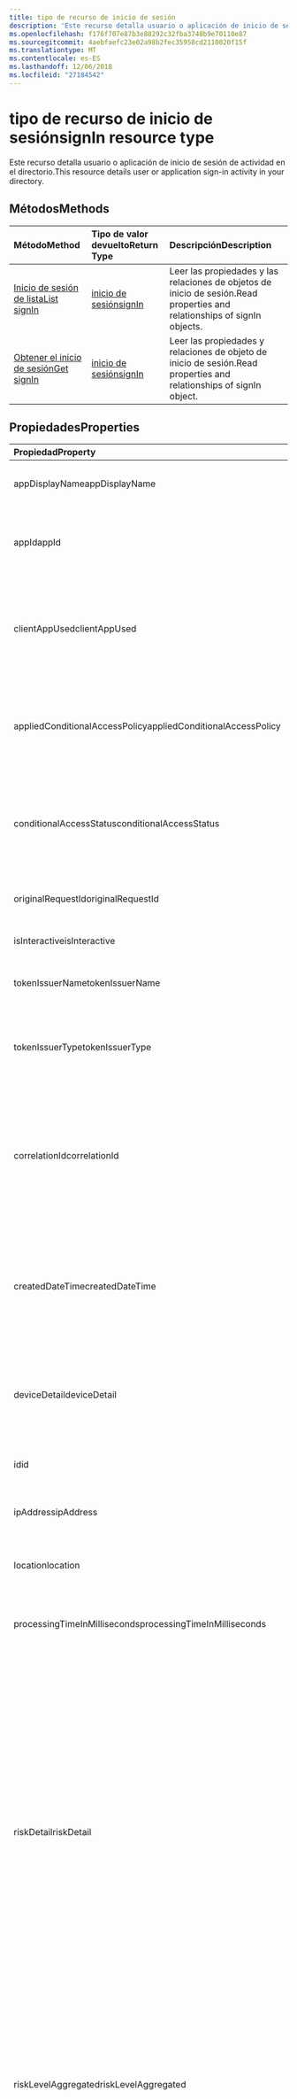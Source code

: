```yaml
---
title: tipo de recurso de inicio de sesión
description: 'Este recurso detalla usuario o aplicación de inicio de sesión de actividad en el directorio. '
ms.openlocfilehash: f176f707e87b3e88292c32fba3748b9e70110e87
ms.sourcegitcommit: 4aebfaefc23e02a98b2fec35958cd2110020f15f
ms.translationtype: MT
ms.contentlocale: es-ES
ms.lasthandoff: 12/06/2018
ms.locfileid: "27184542"
---
```

# <a name="signin-resource-type"></a><span data-ttu-id="62c04-103">tipo de recurso de inicio de sesión</span><span class="sxs-lookup"><span data-stu-id="62c04-103">signIn resource type</span></span>
<span data-ttu-id="62c04-104">Este recurso detalla usuario o aplicación de inicio de sesión de actividad en el directorio.</span><span class="sxs-lookup"><span data-stu-id="62c04-104">This resource details user or application sign-in activity in your directory.</span></span> 

## <a name="methods"></a><span data-ttu-id="62c04-105">Métodos</span><span class="sxs-lookup"><span data-stu-id="62c04-105">Methods</span></span>

| <span data-ttu-id="62c04-106">Método</span><span class="sxs-lookup"><span data-stu-id="62c04-106">Method</span></span>           | <span data-ttu-id="62c04-107">Tipo de valor devuelto</span><span class="sxs-lookup"><span data-stu-id="62c04-107">Return Type</span></span>    |<span data-ttu-id="62c04-108">Descripción</span><span class="sxs-lookup"><span data-stu-id="62c04-108">Description</span></span>|
|:---------------|:--------|:----------|
|[<span data-ttu-id="62c04-109">Inicio de sesión de lista</span><span class="sxs-lookup"><span data-stu-id="62c04-109">List signIn</span></span>](../api/signin-list.md) | [<span data-ttu-id="62c04-110">inicio de sesión</span><span class="sxs-lookup"><span data-stu-id="62c04-110">signIn</span></span>](signin.md) |<span data-ttu-id="62c04-111">Leer las propiedades y las relaciones de objetos de inicio de sesión.</span><span class="sxs-lookup"><span data-stu-id="62c04-111">Read properties and relationships of signIn objects.</span></span>|
|[<span data-ttu-id="62c04-112">Obtener el inicio de sesión</span><span class="sxs-lookup"><span data-stu-id="62c04-112">Get signIn</span></span>](../api/signin-get.md) | [<span data-ttu-id="62c04-113">inicio de sesión</span><span class="sxs-lookup"><span data-stu-id="62c04-113">signIn</span></span>](signin.md) |<span data-ttu-id="62c04-114">Leer las propiedades y relaciones de objeto de inicio de sesión.</span><span class="sxs-lookup"><span data-stu-id="62c04-114">Read properties and relationships of signIn object.</span></span>|

## <a name="properties"></a><span data-ttu-id="62c04-115">Propiedades</span><span class="sxs-lookup"><span data-stu-id="62c04-115">Properties</span></span>
| <span data-ttu-id="62c04-116">Propiedad</span><span class="sxs-lookup"><span data-stu-id="62c04-116">Property</span></span>     | <span data-ttu-id="62c04-117">Tipo</span><span class="sxs-lookup"><span data-stu-id="62c04-117">Type</span></span>   |<span data-ttu-id="62c04-118">Descripción</span><span class="sxs-lookup"><span data-stu-id="62c04-118">Description</span></span>|
|:---------------|:--------|:----------|
|<span data-ttu-id="62c04-119">appDisplayName</span><span class="sxs-lookup"><span data-stu-id="62c04-119">appDisplayName</span></span>|<span data-ttu-id="62c04-120">String</span><span class="sxs-lookup"><span data-stu-id="62c04-120">String</span></span>|<span data-ttu-id="62c04-121">Hace referencia al nombre de la aplicación que se muestra en el Portal de Azure.</span><span class="sxs-lookup"><span data-stu-id="62c04-121">Refers to the application name displayed in the Azure Portal.</span></span>|
|<span data-ttu-id="62c04-122">appId</span><span class="sxs-lookup"><span data-stu-id="62c04-122">appId</span></span>|<span data-ttu-id="62c04-123">cadena</span><span class="sxs-lookup"><span data-stu-id="62c04-123">String</span></span>|<span data-ttu-id="62c04-124">Hace referencia a los GUID único que representa el identificador de aplicación en Azure Active Directory.</span><span class="sxs-lookup"><span data-stu-id="62c04-124">Refers to the Unique GUID representing Application Id in the Azure Active Directory.</span></span>|
|<span data-ttu-id="62c04-125">clientAppUsed</span><span class="sxs-lookup"><span data-stu-id="62c04-125">clientAppUsed</span></span>|<span data-ttu-id="62c04-126">String</span><span class="sxs-lookup"><span data-stu-id="62c04-126">String</span></span>|<span data-ttu-id="62c04-127">Proporciona al cliente heredado usado para inicio de sesión de activty.E.g.</span><span class="sxs-lookup"><span data-stu-id="62c04-127">Provides the legacy client used for sign-in activty.E.g.</span></span> <span data-ttu-id="62c04-128">incluye el explorador, Active Sync de Exchange, los clientes modernos, IMAP, MAPI, SMTP, POP.</span><span class="sxs-lookup"><span data-stu-id="62c04-128">includes Browser, Exchange Active Sync,Modern clients, IMAP, MAPI, SMTP, POP.</span></span>|
|<span data-ttu-id="62c04-129">appliedConditionalAccessPolicy</span><span class="sxs-lookup"><span data-stu-id="62c04-129">appliedConditionalAccessPolicy</span></span>|<span data-ttu-id="62c04-130">colección de [conditionalAccessPolicy](conditionalaccesspolicy.md)</span><span class="sxs-lookup"><span data-stu-id="62c04-130">[conditionalAccessPolicy](conditionalaccesspolicy.md) collection</span></span>|<span data-ttu-id="62c04-131">Proporciona una lista de las directivas de acceso condicional que se desencadenan por la actividad de inicio de sesión correspondiente.</span><span class="sxs-lookup"><span data-stu-id="62c04-131">Provides a list of conditional access policies that are triggered by the corresponding sign-in activity.</span></span>|
|<span data-ttu-id="62c04-132">conditionalAccessStatus</span><span class="sxs-lookup"><span data-stu-id="62c04-132">conditionalAccessStatus</span></span>|<span data-ttu-id="62c04-133">string</span><span class="sxs-lookup"><span data-stu-id="62c04-133">string</span></span>| <span data-ttu-id="62c04-134">Proporciona el estado de la directiva de acceso condicional desencadenada.</span><span class="sxs-lookup"><span data-stu-id="62c04-134">Provides the status of the conditional access policy triggered.</span></span> <span data-ttu-id="62c04-135">Los valores posibles son: `success`, `failure`, `notApplied` y `unknownFutureValue`.</span><span class="sxs-lookup"><span data-stu-id="62c04-135">Possible values are: `success`, `failure`, `notApplied`, `unknownFutureValue`.</span></span>|
|<span data-ttu-id="62c04-136">originalRequestId</span><span class="sxs-lookup"><span data-stu-id="62c04-136">originalRequestId</span></span>|<span data-ttu-id="62c04-137">String</span><span class="sxs-lookup"><span data-stu-id="62c04-137">String</span></span>|<span data-ttu-id="62c04-138">El identificador de la solicitud de la primera solicitud en la secuencia de autenticación.</span><span class="sxs-lookup"><span data-stu-id="62c04-138">The request id of the first request in the authentication sequence.</span></span>|
|<span data-ttu-id="62c04-139">isInteractive</span><span class="sxs-lookup"><span data-stu-id="62c04-139">isInteractive</span></span>|<span data-ttu-id="62c04-140">Booleano</span><span class="sxs-lookup"><span data-stu-id="62c04-140">Boolean</span></span>|<span data-ttu-id="62c04-141">Indica si un inicio de sesión es interactivo o no.</span><span class="sxs-lookup"><span data-stu-id="62c04-141">Indicates if a signIn is interactive or not.</span></span>|
|<span data-ttu-id="62c04-142">tokenIssuerName</span><span class="sxs-lookup"><span data-stu-id="62c04-142">tokenIssuerName</span></span>|<span data-ttu-id="62c04-143">String</span><span class="sxs-lookup"><span data-stu-id="62c04-143">String</span></span>|<span data-ttu-id="62c04-144">Nombre de la identidad del proveedor (por ejemplo, sts.microsoft.com)</span><span class="sxs-lookup"><span data-stu-id="62c04-144">Name of the identity Provider (e.g. sts.microsoft.com)</span></span>|
|<span data-ttu-id="62c04-145">tokenIssuerType</span><span class="sxs-lookup"><span data-stu-id="62c04-145">tokenIssuerType</span></span>|<span data-ttu-id="62c04-146">String</span><span class="sxs-lookup"><span data-stu-id="62c04-146">String</span></span>|<span data-ttu-id="62c04-147">Proporciona el tipo de identityProvider.</span><span class="sxs-lookup"><span data-stu-id="62c04-147">Provides the type of identityProvider.</span></span> <span data-ttu-id="62c04-148">Los valores posibles son `AzureAD`, `ADFederationServices`, `UnknownFutureValue`.</span><span class="sxs-lookup"><span data-stu-id="62c04-148">Possible values are `AzureAD`, `ADFederationServices`, `UnknownFutureValue`.</span></span>|
|<span data-ttu-id="62c04-149">correlationId</span><span class="sxs-lookup"><span data-stu-id="62c04-149">correlationId</span></span>|<span data-ttu-id="62c04-150">String</span><span class="sxs-lookup"><span data-stu-id="62c04-150">String</span></span>|<span data-ttu-id="62c04-151">Hace referencia al identificador que se envía desde el cliente cuando se inicia en el inicio de sesión.</span><span class="sxs-lookup"><span data-stu-id="62c04-151">Refers to the ID that's sent from the client when the sign-in is initiated.</span></span> <span data-ttu-id="62c04-152">Esto se usa para solucionar problemas de la actividad de inicio de sesión correspondiente al llamar al departamento de soporte técnico o soporte técnico.</span><span class="sxs-lookup"><span data-stu-id="62c04-152">This is used for troubleshooting the corresponding sign-in activity when calling helpdesk or support.</span></span>|
|<span data-ttu-id="62c04-153">createdDateTime</span><span class="sxs-lookup"><span data-stu-id="62c04-153">createdDateTime</span></span>|<span data-ttu-id="62c04-154">DateTimeOffset</span><span class="sxs-lookup"><span data-stu-id="62c04-154">DateTimeOffset</span></span>|<span data-ttu-id="62c04-155">Proporciona la fecha y hora que en el inicio de sesión se ha iniciado.</span><span class="sxs-lookup"><span data-stu-id="62c04-155">Provides the date and time the sign-in was initiated.</span></span> <span data-ttu-id="62c04-156">El tipo de marca de tiempo es siempre en hora UTC.</span><span class="sxs-lookup"><span data-stu-id="62c04-156">The Timestamp type is always in UTC time.</span></span> <span data-ttu-id="62c04-157">Por ejemplo, la medianoche UTC del 1 de enero de 2014 sería así: `'2014-01-01T00:00:00Z'`</span><span class="sxs-lookup"><span data-stu-id="62c04-157">For example, midnight UTC on Jan 1, 2014 would look like this: `'2014-01-01T00:00:00Z'`</span></span>|
|<span data-ttu-id="62c04-158">deviceDetail</span><span class="sxs-lookup"><span data-stu-id="62c04-158">deviceDetail</span></span>|[<span data-ttu-id="62c04-159">deviceDetail</span><span class="sxs-lookup"><span data-stu-id="62c04-159">deviceDetail</span></span>](devicedetail.md)|<span data-ttu-id="62c04-160">Proporciona la información del dispositivo desde donde se produjo el inicio de sesión.</span><span class="sxs-lookup"><span data-stu-id="62c04-160">Provides the device information from where the sign-in occurred.</span></span> <span data-ttu-id="62c04-161">Se inclules información como deviceId, sistema operativo, explorador.</span><span class="sxs-lookup"><span data-stu-id="62c04-161">It inclules information like deviceId, OS, browser.</span></span> |
|<span data-ttu-id="62c04-162">id</span><span class="sxs-lookup"><span data-stu-id="62c04-162">id</span></span>|<span data-ttu-id="62c04-163">String</span><span class="sxs-lookup"><span data-stu-id="62c04-163">String</span></span>|<span data-ttu-id="62c04-164">Indica el identificador único que representa la actividad de inicio de sesión.</span><span class="sxs-lookup"><span data-stu-id="62c04-164">Indicates unique ID representing the sign-in activity.</span></span>|
|<span data-ttu-id="62c04-165">ipAddress</span><span class="sxs-lookup"><span data-stu-id="62c04-165">ipAddress</span></span>|<span data-ttu-id="62c04-166">cadena</span><span class="sxs-lookup"><span data-stu-id="62c04-166">String</span></span>|<span data-ttu-id="62c04-167">Proporciona la dirección IP del cliente desde donde se produjo el inicio de sesión.</span><span class="sxs-lookup"><span data-stu-id="62c04-167">Provides the IP address of the client from where the sign-in occurred.</span></span>|
|<span data-ttu-id="62c04-168">location</span><span class="sxs-lookup"><span data-stu-id="62c04-168">location</span></span>|[<span data-ttu-id="62c04-169">signInLocation</span><span class="sxs-lookup"><span data-stu-id="62c04-169">signInLocation</span></span>](signinlocation.md)|<span data-ttu-id="62c04-170">Proporciona la ciudad, estado y código de país de carta 2 desde donde se produjo el inicio de sesión.</span><span class="sxs-lookup"><span data-stu-id="62c04-170">Provides the city, state and 2 letter country code from where the sign-in occurred.</span></span>|
|<span data-ttu-id="62c04-171">processingTimeInMilliseconds</span><span class="sxs-lookup"><span data-stu-id="62c04-171">processingTimeInMilliseconds</span></span>|<span data-ttu-id="62c04-172">Int</span><span class="sxs-lookup"><span data-stu-id="62c04-172">Int</span></span>|<span data-ttu-id="62c04-173">Proporciona la solicitud de tiempo en milisegundos de STS de AD de procesamiento</span><span class="sxs-lookup"><span data-stu-id="62c04-173">Provides the request processing time in milliseconds in AD STS</span></span>|
|<span data-ttu-id="62c04-174">riskDetail</span><span class="sxs-lookup"><span data-stu-id="62c04-174">riskDetail</span></span>|`riskDetail`|<span data-ttu-id="62c04-175">Proporciona la razón de' ' detrás de un estado específico de un usuario arriesgado, inicio de sesión o un evento de riesgo.</span><span class="sxs-lookup"><span data-stu-id="62c04-175">Provides the 'reason' behind a specific state of a risky user, sign-in or a risk event.</span></span> <span data-ttu-id="62c04-176">Los valores posibles son: `none`, `adminGeneratedTemporaryPassword`, `userPerformedSecuredPasswordChange`, `userPerformedSecuredPasswordReset`, `adminConfirmedSigninSafe`, `aiConfirmedSigninSafe`, `userPassedMFADrivenByRiskBasedPolicy`, `adminDismissedAllRiskForUser`, `adminConfirmedSigninCompromised`, `unknownFutureValue`.</span><span class="sxs-lookup"><span data-stu-id="62c04-176">The possible values are: `none`, `adminGeneratedTemporaryPassword`, `userPerformedSecuredPasswordChange`, `userPerformedSecuredPasswordReset`, `adminConfirmedSigninSafe`, `aiConfirmedSigninSafe`, `userPassedMFADrivenByRiskBasedPolicy`, `adminDismissedAllRiskForUser`, `adminConfirmedSigninCompromised`, `unknownFutureValue`.</span></span> <span data-ttu-id="62c04-177">El valor `none` significa que ninguna acción se ha realizado hasta el momento en que el usuario o el inicio de sesión.</span><span class="sxs-lookup"><span data-stu-id="62c04-177">The value `none` means that no action has been performed on the user or sign-in so far.</span></span>|
|<span data-ttu-id="62c04-178">riskLevelAggregated</span><span class="sxs-lookup"><span data-stu-id="62c04-178">riskLevelAggregated</span></span>|`riskLevel`|<span data-ttu-id="62c04-179">Proporciona el nivel de riesgo agregada.</span><span class="sxs-lookup"><span data-stu-id="62c04-179">Provides the aggregated risk level.</span></span> <span data-ttu-id="62c04-180">Los valores posibles son: `none`, `low`, `medium`, `high`, `hidden`, y `unknownFutureValue`.</span><span class="sxs-lookup"><span data-stu-id="62c04-180">The possible values are: `none`, `low`, `medium`, `high`, `hidden`, and `unknownFutureValue`.</span></span> <span data-ttu-id="62c04-181">El valor `hidden` significa que el usuario o el inicio de sesión no se ha habilitado para protección de la identidad de AD de Azure.</span><span class="sxs-lookup"><span data-stu-id="62c04-181">The value `hidden` means the user or sign-in was not enabled for Azure AD Identity Protection.</span></span>|
|<span data-ttu-id="62c04-182">riskLevelDuringSignIn</span><span class="sxs-lookup"><span data-stu-id="62c04-182">riskLevelDuringSignIn</span></span>|`riskLevel`|<span data-ttu-id="62c04-183">Proporciona el nivel de riesgo durante el inicio de sesión.</span><span class="sxs-lookup"><span data-stu-id="62c04-183">Provides the risk level during sign-in.</span></span> <span data-ttu-id="62c04-184">Los valores posibles son: `none`, `low`, `medium`, `high`, `hidden`, y `unknownFutureValue`.</span><span class="sxs-lookup"><span data-stu-id="62c04-184">The possible values are: `none`, `low`, `medium`, `high`, `hidden`, and `unknownFutureValue`.</span></span> <span data-ttu-id="62c04-185">El valor `hidden` significa que el usuario o el inicio de sesión no se ha habilitado para protección de la identidad de AD de Azure.</span><span class="sxs-lookup"><span data-stu-id="62c04-185">The value `hidden` means the user or sign-in was not enabled for Azure AD Identity Protection.</span></span>|
|<span data-ttu-id="62c04-186">riskEventTypes</span><span class="sxs-lookup"><span data-stu-id="62c04-186">riskEventTypes</span></span>|`riskEventTypes`|<span data-ttu-id="62c04-187">Proporciona la lista de tipos de eventos de riesgo asociado con el inicio de sesión.</span><span class="sxs-lookup"><span data-stu-id="62c04-187">Provides the list of risk event types associated with the sign-in.</span></span> <span data-ttu-id="62c04-188">Los valores posibles son: `unlikelyTravel`, `anonymizedIPAddress`, `maliciousIPAddress`, `unfamiliarFeatures`, `malwareInfectedIPAddress`, `suspiciousIPAddress`, `leakedCredentials`, `investigationsThreatIntelligence`, `generic`, y `unknownFutureValue`.</span><span class="sxs-lookup"><span data-stu-id="62c04-188">The possible values are: `unlikelyTravel`, `anonymizedIPAddress`, `maliciousIPAddress`, `unfamiliarFeatures`, `malwareInfectedIPAddress`, `suspiciousIPAddress`, `leakedCredentials`, `investigationsThreatIntelligence`,  `generic`, and `unknownFutureValue`.</span></span>|
|<span data-ttu-id="62c04-189">riskState</span><span class="sxs-lookup"><span data-stu-id="62c04-189">riskState</span></span>|`riskState`|<span data-ttu-id="62c04-190">Proporciona el estado riesgo de un usuario arriesgado, inicio de sesión o un evento de riesgo.</span><span class="sxs-lookup"><span data-stu-id="62c04-190">Provides the 'risk state' of a risky user, sign-in or a risk event.</span></span> <span data-ttu-id="62c04-191">Los valores posibles son: `none`, `confirmedSafe`, `remediated`, `dismissed`, `atRisk`, `confirmedCompromised`, `unknownFutureValue`.</span><span class="sxs-lookup"><span data-stu-id="62c04-191">The possible values are: `none`, `confirmedSafe`, `remediated`, `dismissed`, `atRisk`, `confirmedCompromised`, `unknownFutureValue`.</span></span>|
|<span data-ttu-id="62c04-192">mfaDetail</span><span class="sxs-lookup"><span data-stu-id="62c04-192">mfaDetail</span></span>|[<span data-ttu-id="62c04-193">mfaDetail</span><span class="sxs-lookup"><span data-stu-id="62c04-193">mfaDetail</span></span>](mfadetail.md)|<span data-ttu-id="62c04-194">Proporciona la MFA relacionadas con la información como es necesario MFA, estado de MFA para el inicio de sesión de correspondiente.</span><span class="sxs-lookup"><span data-stu-id="62c04-194">Provides the MFA related information like MFA Required, MFA Status for the corresponding sign-in.</span></span>|
|<span data-ttu-id="62c04-195">networkLocationDetail</span><span class="sxs-lookup"><span data-stu-id="62c04-195">networkLocationDetail</span></span>|[<span data-ttu-id="62c04-196">networkLocationDetail</span><span class="sxs-lookup"><span data-stu-id="62c04-196">networkLocationDetail</span></span>](networklocationdetail.md)|<span data-ttu-id="62c04-197">Proporciona información detallada acerca de la ubicación de red.</span><span class="sxs-lookup"><span data-stu-id="62c04-197">Provides details about the network location.</span></span>|
|<span data-ttu-id="62c04-198">riskLevel</span><span class="sxs-lookup"><span data-stu-id="62c04-198">riskLevel</span></span>|<span data-ttu-id="62c04-199">string</span><span class="sxs-lookup"><span data-stu-id="62c04-199">string</span></span>| <span data-ttu-id="62c04-200">Proporciona el nivel de riesgo asociado con el inicio de sesión. Los valores posibles son: `low`, `medium`, `high`.</span><span class="sxs-lookup"><span data-stu-id="62c04-200">Provides the risk level associated with the sign-in.Possible values are: `low`, `medium`, `high`.</span></span>|
|<span data-ttu-id="62c04-201">status</span><span class="sxs-lookup"><span data-stu-id="62c04-201">status</span></span>|[<span data-ttu-id="62c04-202">signInStatus</span><span class="sxs-lookup"><span data-stu-id="62c04-202">signInStatus</span></span>](signinstatus.md)|<span data-ttu-id="62c04-203">Proporciona el estado de inicio de sesión.</span><span class="sxs-lookup"><span data-stu-id="62c04-203">Provides the sign-in status.</span></span> <span data-ttu-id="62c04-204">Los valores posibles son `Success` y `Failure`.</span><span class="sxs-lookup"><span data-stu-id="62c04-204">Possible values include `Success` and `Failure`.</span></span>|
|<span data-ttu-id="62c04-205">userDisplayName</span><span class="sxs-lookup"><span data-stu-id="62c04-205">userDisplayName</span></span>|<span data-ttu-id="62c04-206">String</span><span class="sxs-lookup"><span data-stu-id="62c04-206">String</span></span>|<span data-ttu-id="62c04-207">Indica el nombre del usuario de la presentación.</span><span class="sxs-lookup"><span data-stu-id="62c04-207">Indicates the display Name of the User.</span></span>|
|<span data-ttu-id="62c04-208">userId</span><span class="sxs-lookup"><span data-stu-id="62c04-208">userId</span></span>|<span data-ttu-id="62c04-209">String</span><span class="sxs-lookup"><span data-stu-id="62c04-209">String</span></span>|<span data-ttu-id="62c04-210">Indica el identificador de usuario del usuario.</span><span class="sxs-lookup"><span data-stu-id="62c04-210">Indicates the userId of the user.</span></span>|
|<span data-ttu-id="62c04-211">userPrincipalName</span><span class="sxs-lookup"><span data-stu-id="62c04-211">userPrincipalName</span></span>|<span data-ttu-id="62c04-212">String</span><span class="sxs-lookup"><span data-stu-id="62c04-212">String</span></span>|<span data-ttu-id="62c04-213">Indica el UPN del usuario.</span><span class="sxs-lookup"><span data-stu-id="62c04-213">Indicates the UPN of the user.</span></span>|
|<span data-ttu-id="62c04-214">resourceDisplayName</span><span class="sxs-lookup"><span data-stu-id="62c04-214">resourceDisplayName</span></span>|<span data-ttu-id="62c04-215">String</span><span class="sxs-lookup"><span data-stu-id="62c04-215">String</span></span>|<span data-ttu-id="62c04-216">Indica el nombre del recurso que el usuario inició sesión en</span><span class="sxs-lookup"><span data-stu-id="62c04-216">Indicates the name of the resource that the user signed into</span></span>|
|<span data-ttu-id="62c04-217">resourceId</span><span class="sxs-lookup"><span data-stu-id="62c04-217">resourceId</span></span>|<span data-ttu-id="62c04-218">cadena</span><span class="sxs-lookup"><span data-stu-id="62c04-218">String</span></span>|<span data-ttu-id="62c04-219">Indica el identificador del recurso que el usuario inició sesión en.</span><span class="sxs-lookup"><span data-stu-id="62c04-219">Indicates the Id of the resource that the user signed into.</span></span>|
|<span data-ttu-id="62c04-220">authenticationMethodsUsed</span><span class="sxs-lookup"><span data-stu-id="62c04-220">authenticationMethodsUsed</span></span>|<span data-ttu-id="62c04-221">String</span><span class="sxs-lookup"><span data-stu-id="62c04-221">String</span></span>|<span data-ttu-id="62c04-222">Indica la lista de métodos de autenticación que se usan</span><span class="sxs-lookup"><span data-stu-id="62c04-222">Indicates the list of Authentication methods used</span></span>|

## <a name="relationships"></a><span data-ttu-id="62c04-223">Relaciones</span><span class="sxs-lookup"><span data-stu-id="62c04-223">Relationships</span></span>
<span data-ttu-id="62c04-224">Ninguno</span><span class="sxs-lookup"><span data-stu-id="62c04-224">None</span></span>


## <a name="json-representation"></a><span data-ttu-id="62c04-225">Representación JSON</span><span class="sxs-lookup"><span data-stu-id="62c04-225">JSON representation</span></span>

<span data-ttu-id="62c04-226">Aquí tiene una representación JSON del recurso.</span><span class="sxs-lookup"><span data-stu-id="62c04-226">Here is a JSON representation of the resource.</span></span>

<!-- {
  "blockType": "resource",
  "optionalProperties": [

  ],
  "@odata.type": "microsoft.graph.signIn"
}-->

```json
{
  "id": "String (identifier)",
  "createdDateTime": "String (timestamp)",
  "userDisplayName": "String",
  "userPrincipalName": "String",
  "userId": "String",
  "appDisplayName": "String",
  "appId": "String",
  "ipAddress": "String",
  "clientAppUsed": "String",
  "mfaDetail": {"@odata.type": "microsoft.graph.mfaDetail"},
  "correlationId": "String",
  "conditionalAccessStatus": "string",
  "appliedConditionalAccessPolicy": [{"@odata.type": "microsoft.graph.appliedConditionalAccessPolicy"}],
  "originalRequestId": "String",
  "isInteractive": "String",
  "tokenIssuerName": "String",
  "tokenIssuerType": "String",
  "deviceDetail": {"@odata.type": "microsoft.graph.deviceDetail"},
  "location": {"@odata.type": "microsoft.graph.signInLocation"},
  "riskDetail": "string",
  "riskLevelAggregated": "string",
  "riskLevelDuringSignIn": "string",
  "riskState": "string",
  "riskEventTypes": "string",
  "resourceDisplayName": "string",
  "resourceId": "string",
  "authenticationMethodsUsed": "string",
  "status": {"@odata.type": "microsoft.graph.signInStatus"},
}

```

<!-- uuid: 8fcb5dbc-d5aa-4681-8e31-b001d5168d79
2015-10-25 14:57:30 UTC -->
<!-- {
  "type": "#page.annotation",
  "description": "signIn resource",
  "keywords": "",
  "section": "documentation",
  "tocPath": ""
}-->
